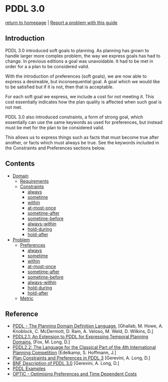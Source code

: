 # PDDL 3.0
[return to homepage](../../readme.md) | [Report a problem with this guide](https://github.com/nergmada/pddl-reference/issues/new/choose)

## Introduction
PDDL 3.0 introduced soft goals to planning. As planning has grown to handle larger more complex problem, the way we express goals has had to change. In previous editions a goal was unavoidable. It had to be met in order for a a plan to be considered valid.

With the introduction of preferences (soft goals), we are now able to express a desireable, but inconsequential goal. A goal which we would like to be satisfied but if it is not, then that is acceptable.

For each soft goal we express, we include a cost for not meeting it. This cost essentially indicates how the plan quality is affected when such goal is not met.

PDDL 3.0 also introduced constraints, a form of strong goal, which essentially can use the same keywords as used for preferences, but instead must be met for the plan to be considered valid.

This allows us to express things such as facts that must become true after another, or facts which must always be true. See the keywords included in the Constraints and Preferences sections below.

## Contents
- [Domain](./domain.md)
    - [Requirements](./domain.md#requirements)
    - [Constraints](./domain.md#constraints)
        - [always](./domain.md#always)
        - [sometime](./domain.md#sometime)
        - [within](./domain.md#within)
        - [at-most-once](./domain.md#at-most-once)
        - [sometime-after](./domain.md#sometime-after)
        - [sometime-before](./domain.md#sometime-before)
        - [always-within](./domain.md#always-within)
        - [hold-during](./domain.md#hold-during)
        - [hold-after](./domain.md#hold-after)
- [Problem](./problem.md)
    - [Preferences](./problem.md#preferences)
        - [always](./problem.md#always)
        - [sometime](./problem.md#sometime)
        - [within](./problem.md#within)
        - [at-most-once](./problem.md#at-most-once)
        - [sometime-after](./problem.md#sometime-after)
        - [sometime-before](./problem.md#sometime-before)
        - [always-within](./problem.md#always-within)
        - [hold-during](./problem.md#hold-during)
        - [hold-after](./problem.md#hold-after)
    - [Metric](./problem.md#metric)

## Reference
- [PDDL - The Planning Domain Definition Language](http://www.cs.cmu.edu/~mmv/planning/readings/98aips-PDDL.pdf), [Ghallab, M. Howe, A. Knoblock, C. McDermott, D. Ram, A. Veloso, M. Weld, D. Wilkins, D.]
- [PDDL2.1: An Extension to PDDL for Expressing Temporal Planning Domains](https://jair.org/index.php/jair/article/view/10352/24759), [Fox, M. Long, D.]
- [PDDL2.2: The Language for the Classical Part of the 4th International Planning Competition](https://pdfs.semanticscholar.org/4b3c/0706d2673d817cc7c33e580858e65b134ba2.pdf) [Edelkamp, S. Hoffmann, J.]
- [Plan Constraints and Preferences in PDDL 3](http://www.cs.yale.edu/homes/dvm/papers/pddl-ipc5.pdf) [Gerevini, A. Long, D.]
- [BNF Description of PDDL 3.0](http://cs-www.cs.yale.edu/homes/dvm/papers/pddl-bnf.pdf) [Gerevini, A. Long, D.]
- [PDDL Examples](https://github.com/yarox/pddl-examples)
- [OPTIC - Optimising Preferences and Time Dependent Costs](https://nms.kcl.ac.uk/planning/software/optic.html)